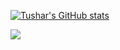 [![Tushar's GitHub stats](https://github-readme-stats.vercel.app/api?username=tusharsrivastav&show_icons=true&theme=dark#gh-dark-mode-only)](https://github.com/anuraghazra/github-readme-stats)
<p align="left"> <img src="https://github-readme-stats.vercel.app/api?username=[tusharsrivastav]&theme=tokyonight&show_icons=true&hide_border=true&count_private=true&include_all_commits=true" /> </p>
